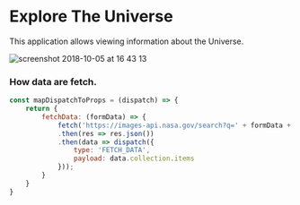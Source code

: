 # Explore The Universe
This application allows viewing information about the Universe.

![screenshot 2018-10-05 at 16 43 13](https://user-images.githubusercontent.com/30631373/46542427-a6a56a00-c8be-11e8-8a0d-d92b7aaa1346.png)

### How data are fetch.
``` jsx
const mapDispatchToProps = (dispatch) => {
    return {
        fetchData: (formData) => {
            fetch('https://images-api.nasa.gov/search?q=' + formData + '&media_type=image')
            .then(res => res.json())
            .then(data => dispatch({
                type: 'FETCH_DATA',
                payload: data.collection.items
            }));
        }
    }
}
```  
